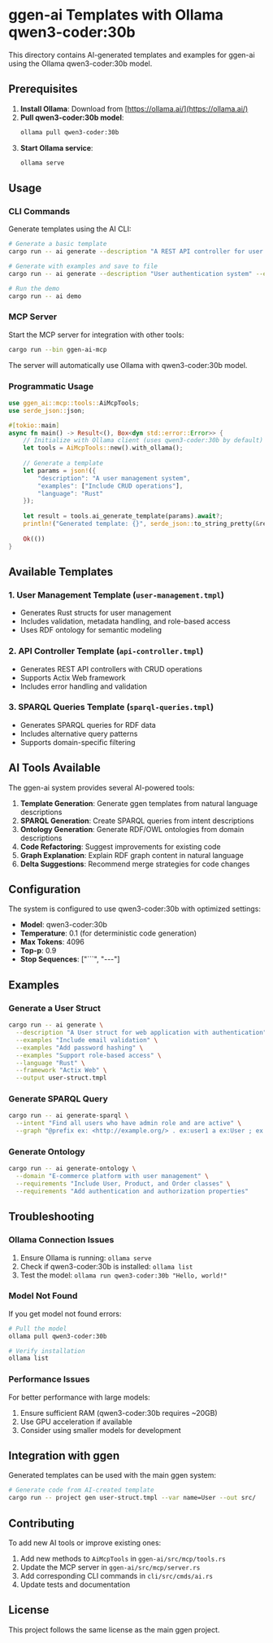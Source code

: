 # ggen-ai Templates with Ollama qwen3-coder:30b

This directory contains AI-generated templates and examples for ggen-ai using the Ollama qwen3-coder:30b model.

## Prerequisites

1. **Install Ollama**: Download from [https://ollama.ai/](https://ollama.ai/)
2. **Pull qwen3-coder:30b model**:
   ```bash
   ollama pull qwen3-coder:30b
   ```
3. **Start Ollama service**:
   ```bash
   ollama serve
   ```

## Usage

### CLI Commands

Generate templates using the AI CLI:

```bash
# Generate a basic template
cargo run -- ai generate --description "A REST API controller for user management" --language "Rust" --framework "Actix Web"

# Generate with examples and save to file
cargo run -- ai generate --description "User authentication system" --examples "Include JWT validation" --examples "Add password hashing" --output user-auth.tmpl

# Run the demo
cargo run -- ai demo
```

### MCP Server

Start the MCP server for integration with other tools:

```bash
cargo run --bin ggen-ai-mcp
```

The server will automatically use Ollama with qwen3-coder:30b model.

### Programmatic Usage

```rust
use ggen_ai::mcp::tools::AiMcpTools;
use serde_json::json;

#[tokio::main]
async fn main() -> Result<(), Box<dyn std::error::Error>> {
    // Initialize with Ollama client (uses qwen3-coder:30b by default)
    let tools = AiMcpTools::new().with_ollama();
    
    // Generate a template
    let params = json!({
        "description": "A user management system",
        "examples": ["Include CRUD operations"],
        "language": "Rust"
    });
    
    let result = tools.ai_generate_template(params).await?;
    println!("Generated template: {}", serde_json::to_string_pretty(&result)?);
    
    Ok(())
}
```

## Available Templates

### 1. User Management Template (`user-management.tmpl`)
- Generates Rust structs for user management
- Includes validation, metadata handling, and role-based access
- Uses RDF ontology for semantic modeling

### 2. API Controller Template (`api-controller.tmpl`)
- Generates REST API controllers with CRUD operations
- Supports Actix Web framework
- Includes error handling and validation

### 3. SPARQL Queries Template (`sparql-queries.tmpl`)
- Generates SPARQL queries for RDF data
- Includes alternative query patterns
- Supports domain-specific filtering

## AI Tools Available

The ggen-ai system provides several AI-powered tools:

1. **Template Generation**: Generate ggen templates from natural language descriptions
2. **SPARQL Generation**: Create SPARQL queries from intent descriptions
3. **Ontology Generation**: Generate RDF/OWL ontologies from domain descriptions
4. **Code Refactoring**: Suggest improvements for existing code
5. **Graph Explanation**: Explain RDF graph content in natural language
6. **Delta Suggestions**: Recommend merge strategies for code changes

## Configuration

The system is configured to use qwen3-coder:30b with optimized settings:

- **Model**: qwen3-coder:30b
- **Temperature**: 0.1 (for deterministic code generation)
- **Max Tokens**: 4096
- **Top-p**: 0.9
- **Stop Sequences**: ["```", "---"]

## Examples

### Generate a User Struct

```bash
cargo run -- ai generate \
  --description "A User struct for web application with authentication" \
  --examples "Include email validation" \
  --examples "Add password hashing" \
  --examples "Support role-based access" \
  --language "Rust" \
  --framework "Actix Web" \
  --output user-struct.tmpl
```

### Generate SPARQL Query

```bash
cargo run -- ai generate-sparql \
  --intent "Find all users who have admin role and are active" \
  --graph "@prefix ex: <http://example.org/> . ex:user1 a ex:User ; ex:role 'admin' ; ex:status 'active' ."
```

### Generate Ontology

```bash
cargo run -- ai generate-ontology \
  --domain "E-commerce platform with user management" \
  --requirements "Include User, Product, and Order classes" \
  --requirements "Add authentication and authorization properties"
```

## Troubleshooting

### Ollama Connection Issues

1. Ensure Ollama is running: `ollama serve`
2. Check if qwen3-coder:30b is installed: `ollama list`
3. Test the model: `ollama run qwen3-coder:30b "Hello, world!"`

### Model Not Found

If you get model not found errors:

```bash
# Pull the model
ollama pull qwen3-coder:30b

# Verify installation
ollama list
```

### Performance Issues

For better performance with large models:

1. Ensure sufficient RAM (qwen3-coder:30b requires ~20GB)
2. Use GPU acceleration if available
3. Consider using smaller models for development

## Integration with ggen

Generated templates can be used with the main ggen system:

```bash
# Generate code from AI-created template
cargo run -- project gen user-struct.tmpl --var name=User --out src/
```

## Contributing

To add new AI tools or improve existing ones:

1. Add new methods to `AiMcpTools` in `ggen-ai/src/mcp/tools.rs`
2. Update the MCP server in `ggen-ai/src/mcp/server.rs`
3. Add corresponding CLI commands in `cli/src/cmds/ai.rs`
4. Update tests and documentation

## License

This project follows the same license as the main ggen project.

